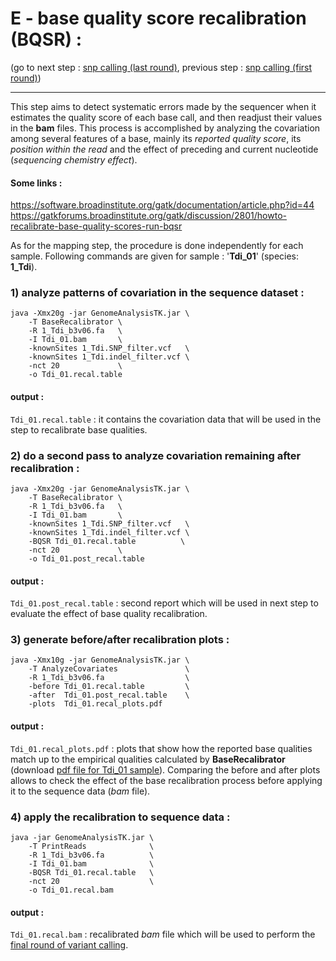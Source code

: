 
# E - base quality score recalibration (BQSR) :

(go to next step : [snp calling (last round)](../F_snp_calling_round1), previous step : [snp calling (first round)](../D_snp_calling_round0))

---------

This step aims to detect systematic errors made by the sequencer when it estimates the quality score of each base call,
and then readjust their values in the **bam** files. This process is accomplished by analyzing the covariation among several features of a base, mainly its *reported quality score*, its *position within the read* and the effect of preceding and current nucleotide (*sequencing chemistry effect*).

#### Some links :
https://software.broadinstitute.org/gatk/documentation/article.php?id=44
https://gatkforums.broadinstitute.org/gatk/discussion/2801/howto-recalibrate-base-quality-scores-run-bqsr

As for the mapping step, the procedure is done independently for each sample. 
Following commands are given for sample : '**Tdi_01**' (species: **1_Tdi**).


### 1) analyze patterns of covariation in the sequence dataset :

````
java -Xmx20g -jar GenomeAnalysisTK.jar \
    -T BaseRecalibrator \
    -R 1_Tdi_b3v06.fa   \
    -I Tdi_01.bam       \
    -knownSites 1_Tdi.SNP_filter.vcf   \
    -knownSites 1_Tdi.indel_filter.vcf \
    -nct 20             \
    -o Tdi_01.recal.table
````
#### output :
`Tdi_01.recal.table` : it contains the covariation data that will be used in the step to recalibrate base qualities.



### 2) do a second pass to analyze covariation remaining after recalibration :


````
java -Xmx20g -jar GenomeAnalysisTK.jar \
    -T BaseRecalibrator \
    -R 1_Tdi_b3v06.fa   \
    -I Tdi_01.bam       \
    -knownSites 1_Tdi.SNP_filter.vcf   \
    -knownSites 1_Tdi.indel_filter.vcf \
    -BQSR Tdi_01.recal.table          \
    -nct 20             \
    -o Tdi_01.post_recal.table
````
#### output :
`Tdi_01.post_recal.table` : second report which will be used in next step to evaluate the effect of base quality recalibration.



### 3) generate before/after recalibration plots :


````
java -Xmx10g -jar GenomeAnalysisTK.jar \
    -T AnalyzeCovariates               \
    -R 1_Tdi_b3v06.fa                  \
    -before Tdi_01.recal.table         \
    -after  Tdi_01.post_recal.table    \
    -plots  Tdi_01.recal_plots.pdf
````
#### output :
`Tdi_01.recal_plots.pdf` : plots that show how the reported base qualities match up to the empirical qualities 
calculated by **BaseRecalibrator** (download [pdf file for Tdi_01 sample](Tbi_01.recal_plots.pdf)). Comparing the before and after plots allows to check the effect of the base recalibration process before applying it to the sequence data (*bam* file).



### 4) apply the recalibration to sequence data :

````
java -jar GenomeAnalysisTK.jar \
    -T PrintReads              \
    -R 1_Tdi_b3v06.fa          \
    -I Tdi_01.bam              \
    -BQSR Tdi_01.recal.table   \
    -nct 20                    \
    -o Tdi_01.recal.bam
````
#### output :
`Tdi_01.recal.bam` : recalibrated *bam* file which will be used to perform the [final round of variant calling](../F_snp_calling_round1).



